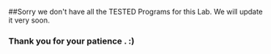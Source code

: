 ##Sorry we don't have all the TESTED Programs for this Lab. We will update it very soon.
### Thank you for your patience . :)